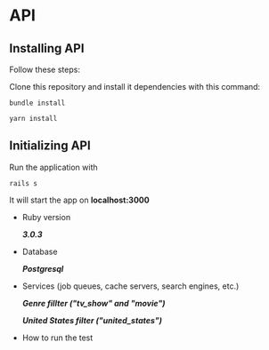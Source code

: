 # API

## Installing API

Follow these steps:

Clone this repository and install it dependencies with this command:
```
bundle install
```
```
yarn install
```

## Initializing API
Run the application with
```
rails s
```

It will start the app on **localhost:3000**

- Ruby version

  ***3.0.3***

- Database

  ***Postgresql***

- Services (job queues, cache servers, search engines, etc.)

  ***Genre fillter ("tv_show" and "movie")***

  ***United States filter ("united_states")***

- How to run the test

